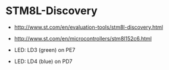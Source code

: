 STM8L-Discovery
===

* http://www.st.com/en/evaluation-tools/stm8l-discovery.html
* http://www.st.com/en/microcontrollers/stm8l152c6.html

* LED: LD3 (green) on PE7
* LED: LD4 (blue) on PD7
